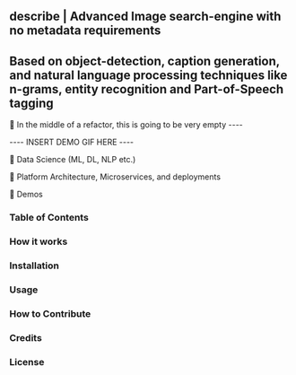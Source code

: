 ## describe | Advanced Image search-engine with no metadata requirements
## Based on object-detection, caption generation, and natural language processing techniques like n-grams, entity recognition and Part-of-Speech tagging

 :speech_balloon: In the middle of a refactor, this is going to be very empty ---- 


---- INSERT DEMO GIF HERE ----

:pushpin: Data Science (ML, DL, NLP etc.)

:pushpin: Platform Architecture, Microservices, and deployments

:pushpin: Demos

### Table of Contents

### How it works

### Installation

### Usage

### How to Contribute   

### Credits

### License

